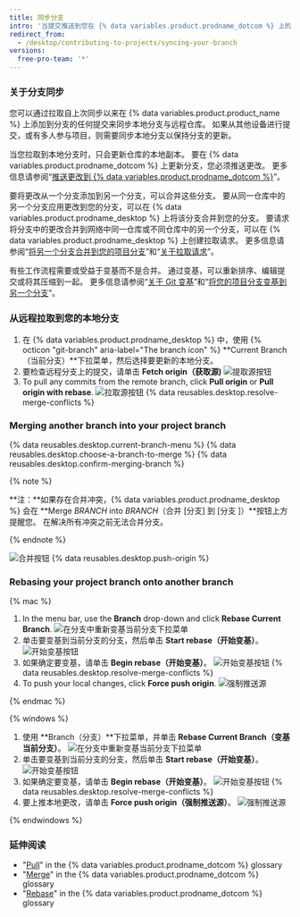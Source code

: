 ```yaml
---
title: 同步分支
intro: '当提交推送到您在 {% data variables.product.prodname_dotcom %} 上的项目时，可通过从远程仓库拉取同步保留项目的本地副本。'
redirect_from:
  - /desktop/contributing-to-projects/syncing-your-branch
versions:
  free-pro-team: '*'
---
```


### 关于分支同步

您可以通过拉取自上次同步以来在 {% data variables.product.product_name %} 上添加到分支的任何提交来同步本地分支与远程仓库。 如果从其他设备进行提交，或有多人参与项目，则需要同步本地分支以保持分支的更新。

当您拉取到本地分支时，只会更新仓库的本地副本。 要在 {% data variables.product.prodname_dotcom %} 上更新分支，您必须推送更改。 更多信息请参阅“[推送更改到 {% data variables.product.prodname_dotcom %}](/desktop/contributing-to-projects/pushing-changes-to-github)”。

要将更改从一个分支添加到另一个分支，可以合并这些分支。 要从同一仓库中的另一个分支应用更改到您的分支，可以在 {% data variables.product.prodname_desktop %} 上将该分支合并到您的分支。 要请求将分支中的更改合并到网络中同一仓库或不同仓库中的另一个分支，可以在 {% data variables.product.prodname_desktop %} 上创建拉取请求。 更多信息请参阅“[将另一个分支合并到您的项目分支](#merging-another-branch-into-your-project-branch)”和“[关于拉取请求](/github/collaborating-with-issues-and-pull-requests/about-pull-requests)”。

有些工作流程需要或受益于变基而不是合并。 通过变基，可以重新排序、编辑提交或将其压缩到一起。 更多信息请参阅“[关于 Git 变基](/articles/about-git-rebase)”和“[将您的项目分支变基到另一个分支](#rebasing-your-project-branch-onto-another-branch)”。

### 从远程拉取到您的本地分支

1. 在 {% data variables.product.prodname_desktop %} 中，使用 {% octicon "git-branch" aria-label="The branch icon" %} **Current Branch（当前分支）**下拉菜单，然后选择要更新的本地分支。
2.  要检查远程分支上的提交，请单击 **Fetch origin（获取源)** ![提取源按钮](/assets/images/help/desktop/fetch-button.png)
3. To pull any commits from the remote branch, click **Pull origin** or **Pull origin with rebase**. ![拉取源按钮](/assets/images/help/desktop/pull-button.png)
{% data reusables.desktop.resolve-merge-conflicts %}

### Merging another branch into your project branch

{% data reusables.desktop.current-branch-menu %}
{% data reusables.desktop.choose-a-branch-to-merge %}
{% data reusables.desktop.confirm-merging-branch %}

   {% note %}

   **注：**如果存在合并冲突，{% data variables.product.prodname_desktop %} 会在 **Merge <em>BRANCH</em> into <em>BRANCH</em>（合并 [分支] 到 [分支 ]）**按钮上方提醒您。 在解决所有冲突之前无法合并分支。

   {% endnote %}

   ![合并按钮](/assets/images/help/desktop/merge-branch-button.png)
{% data reusables.desktop.push-origin %}

### Rebasing your project branch onto another branch

{% mac %}

1. In the menu bar, use the **Branch** drop-down and click **Rebase Current Branch**. ![在分支中重新变基当前分支下拉菜单](/assets/images/help/desktop/mac-rebase-current-branch.png)
2. 单击要变基到当前分支的分支，然后单击 **Start rebase（开始变基）**。 ![开始变基按钮](/assets/images/help/desktop/start-rebase-button.png)
3. 如果确定要变基，请单击 **Begin rebase（开始变基）**。 ![开始变基按钮](/assets/images/help/desktop/begin-rebase-button.png)
{% data reusables.desktop.resolve-merge-conflicts %}
4. To push your local changes, click **Force push origin**. ![强制推送源](/assets/images/help/desktop/force-push-origin.png)

{% endmac %}

{% windows %}

1. 使用 **Branch（分支）**下拉菜单，并单击 **Rebase Current Branch（变基当前分支）**。 ![在分支中重新变基当前分支下拉菜单](/assets/images/help/desktop/windows-rebase-current-branch.png)
2. 单击要变基到当前分支的分支，然后单击 **Start rebase（开始变基）**。 ![开始变基按钮](/assets/images/help/desktop/start-rebase-button.png)
3. 如果确定要变基，请单击 **Begin rebase（开始变基）**。 ![开始变基按钮](/assets/images/help/desktop/begin-rebase-button.png)
{% data reusables.desktop.resolve-merge-conflicts %}
4. 要上推本地更改，请单击 **Force push origin（强制推送源）**。 ![强制推送源](/assets/images/help/desktop/force-push-origin.png)

{% endwindows %}

### 延伸阅读
- "[Pull](/github/getting-started-with-github/github-glossary#pull)" in the {% data variables.product.prodname_dotcom %} glossary
- "[Merge](/github/getting-started-with-github/github-glossary#merge)" in the {% data variables.product.prodname_dotcom %} glossary
- "[Rebase](/github/getting-started-with-github/github-glossary#rebase)" in the {% data variables.product.prodname_dotcom %} glossary
